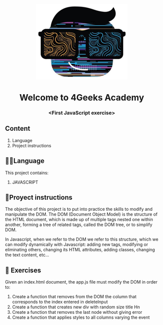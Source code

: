 <p align="center">
	<img
		width="300"
		alt="4Geeks Academy"
		src="https://github.com/4GeeksAcademy/About-4Geeks-Academy/blob/master/site/static/background_art.jpg?raw=true">
</p>


<h1 align="center">Welcome to 4Geeks Academy</h1>


<h3 align="center">&lt;First JavaScript exercise&gt;</h3>

## Content

1. Language
2. Project instructions

## 👩‍💻Language
<p>This project contains:</p>

<ol>
    <li>JAVASCRIPT</li>
</ol>

## 📝Proyect instructions 

The objective of this project is to put into practice the skills to modify and manipulate the DOM. The DOM (Document Object Model) is the structure of the HTML document, which is made up of multiple tags nested one within another, forming a tree of related tags, called the DOM tree, or to simplify DOM.

In Javascript, when we refer to the DOM we refer to this structure, which we can modify dynamically with Javascript: adding new tags, modifying or eliminating others, changing its HTML attributes, adding classes, changing the text content, etc...

## :speech_balloon: Exercises
Given an index.html document, the app.js file must modify the DOM in order to:


1. Create a function that removes from the DOM the column that corresponds to the index entered in deleteInput
2. Create a function that creates new div with random size title Hn
3. Create a function that removes the last node without giving error
4. Create a function that applies styles to all columns varying the event
